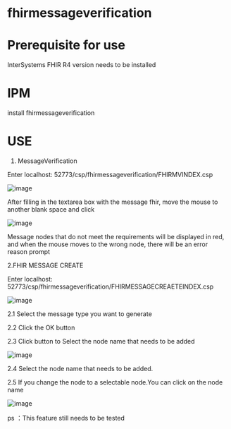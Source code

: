 # fhirmessageverification

# Prerequisite for use

  InterSystems FHIR R4 version needs to be installed

# IPM

  install fhirmessageverification
# USE

  1. MessageVerification

 Enter localhost: 52773/csp/fhirmessageverification/FHIRMVINDEX.csp
 
 ![image](https://github.com/cangjiujiu/fhirmessageverification/assets/124135718/0d410ced-9574-4f33-9d1c-ef97dfd6ca82)

After filling in the textarea box with the message fhir, move the mouse to another blank space and click

![image](https://github.com/cangjiujiu/fhirmessageverification/assets/124135718/19b279ba-798a-4738-ac4c-df01c997c6ce)

Message nodes that do not meet the requirements will be displayed in red, and when the mouse moves to the wrong node, there will be an error reason prompt

 2.FHIR MESSAGE CREATE

 Enter localhost: 52773/csp/fhirmessageverification/FHIRMESSAGECREAETEINDEX.csp

 ![image](https://github.com/cangjiujiu/fhirmessageverification/assets/124135718/cf6bda5e-a3c9-4017-87ba-f663981cbc9a)

 2.1 Select the message type you want to generate
 
 2.2 Click the OK button
 
 2.3 Click button  to Select the node name that needs to be added

 ![image](https://github.com/cangjiujiu/fhirmessageverification/assets/124135718/cb82f5a3-b370-4db5-8f00-33d6ab905375)

2.4 Select the node name that needs to be added.

2.5 If you change the node to a selectable node.You can click on the node name

![image](https://github.com/cangjiujiu/fhirmessageverification/assets/124135718/4d2186f6-ebb3-4b38-ac57-76028cfa4005)

 ps ：This feature still needs to be tested
 

  
